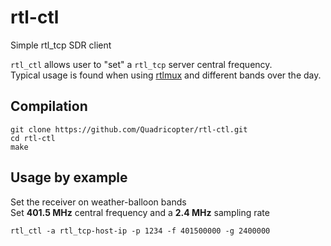 rtl-ctl
===
Simple rtl_tcp SDR client

`rtl_ctl` allows user to "set" a `rtl_tcp` server central frequency.  
Typical usage is found when using [rtlmux](https://github.com/slepp/rtlmux) and different bands over the day.

Compilation
--
```
git clone https://github.com/Quadricopter/rtl-ctl.git  
cd rtl-ctl  
make
```

Usage by example
--
Set the receiver on weather-balloon bands  
Set **401.5 MHz** central frequency and a **2.4 MHz** sampling rate
```
rtl_ctl -a rtl_tcp-host-ip -p 1234 -f 401500000 -g 2400000
```

